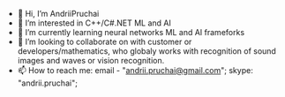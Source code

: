 - 👋 Hi, I’m AndriiPruchai
- 👀 I’m interested in C++/C#.NET ML and AI
- 🌱 I’m currently learning neural networks ML and AI frameforks
- 💞️ I’m looking to collaborate on with customer or developers/mathematics, who globaly works with recognition of sound images and waves or vision recognition.
- 📫 How to reach me: email - "andrii.pruchai@gmail.com"; skype: "andrii.pruchai"; 

<!---
AndriiPruchai/AndriiPruchai is a ✨ special ✨ repository because its `README.md` (this file) appears on your GitHub profile.
You can click the Preview link to take a look at your changes.
--->
